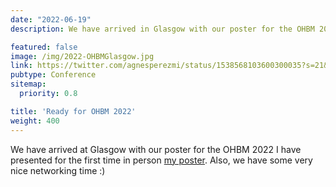 ```yaml
---
date: "2022-06-19"
description: We have arrived in Glasgow with our poster for the OHBM 2022

featured: false
image: /img/2022-OHBMGlasgow.jpg
link: https://twitter.com/agnesperezmi/status/1538568103600300035?s=21&t=20TqVf7AdGpnMaCBvmGY8g
pubtype: Conference
sitemap:
  priority: 0.8

title: 'Ready for OHBM 2022'
weight: 400
---
```


We have arrived at Glasgow with our poster for the OHBM 2022 I have presented for the first time in person [my poster](https://github.com/Agnes2/Conferences/blob/main/OHBM22Poster-NEW1.pdf). Also, we have some very nice networking time :)

